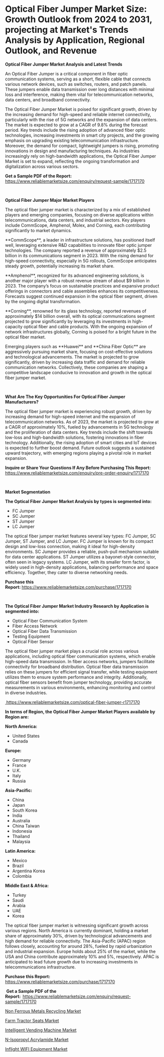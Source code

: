 <p><h1>Optical Fiber Jumper Market Size: Growth Outlook from 2024 to 2031, projecting at Market's Trends Analysis by Application, Regional Outlook, and Revenue</h1></p><p><strong>Optical Fiber Jumper Market Analysis and Latest Trends</strong></p>
<p><p>An Optical Fiber Jumper is a critical component in fiber optic communication systems, serving as a short, flexible cable that connects various network devices, such as switches, routers, and patch panels. These jumpers enable data transmission over long distances with minimal loss and interference, making them vital for telecommunication networks, data centers, and broadband connectivity.</p><p>The Optical Fiber Jumper Market is poised for significant growth, driven by the increasing demand for high-speed and reliable internet connectivity, particularly with the rise of 5G networks and the expansion of data centers. The market is expected to grow at a CAGR of 9.8% during the forecast period. Key trends include the rising adoption of advanced fiber optic technologies, increasing investments in smart city projects, and the growing emphasis on upgrading existing telecommunication infrastructure. Moreover, the demand for compact, lightweight jumpers is rising, promoting innovations in design and manufacturing techniques. As industries increasingly rely on high-bandwidth applications, the Optical Fiber Jumper Market is set to expand, reflecting the ongoing transformation and digitalization across various sectors.</p></p>
<p><strong>Get a Sample PDF of the Report:&nbsp;</strong> <a href="https://www.reliablemarketsize.com/enquiry/request-sample/1717170?utm_campaign=1262&utm_medium=2&utm_source=Github&utm_content=ia&utm_term=13102024&utm_id=optical-fiber-jumper">https://www.reliablemarketsize.com/enquiry/request-sample/1717170</a></p>
<p>&nbsp;</p>
<p><strong>Optical Fiber Jumper Major Market Players</strong></p>
<p><p>The optical fiber jumper market is characterized by a mix of established players and emerging companies, focusing on diverse applications within telecommunications, data centers, and industrial sectors. Key players include CommScope, Amphenol, Molex, and Corning, each contributing significantly to market dynamics.</p><p>**CommScope**, a leader in infrastructure solutions, has positioned itself well, leveraging extensive R&D capabilities to innovate fiber optic jumper technologies. The company reported a revenue of approximately $2.5 billion in its communications segment in 2023. With the rising demand for high-speed connectivity, especially in 5G rollouts, CommScope anticipates steady growth, potentially increasing its market share.</p><p>**Amphenol**, recognized for its advanced engineering solutions, is another major player with a robust revenue stream of about $9 billion in 2023. The company’s focus on sustainable practices and expansive product offerings in connectors and cable assemblies enhances its competitiveness. Forecasts suggest continued expansion in the optical fiber segment, driven by the ongoing digital transformation.</p><p>**Corning**, renowned for its glass technology, reported revenues of approximately $14 billion overall, with its optical communications segment projected to grow significantly by leveraging its investments in high-capacity optical fiber and cable products. With the ongoing expansion of network infrastructures globally, Corning is poised for a bright future in the optical fiber market.</p><p>Emerging players such as **Huawei** and **China Fiber Optic** are aggressively pursuing market share, focusing on cost-effective solutions and technological advancements. The market is projected to grow significantly, driven by increasing data traffic and demand for reliable communication networks. Collectively, these companies are shaping a competitive landscape conducive to innovation and growth in the optical fiber jumper market.</p></p>
<p>&nbsp;</p>
<p><strong>What Are The Key Opportunities For Optical Fiber Jumper Manufacturers?</strong></p>
<p><p>The optical fiber jumper market is experiencing robust growth, driven by increasing demand for high-speed internet and the expansion of telecommunication networks. As of 2023, the market is projected to grow at a CAGR of approximately 10%, fueled by advancements in 5G technology and the proliferation of data centers. Key trends include the shift towards low-loss and high-bandwidth solutions, fostering innovations in fiber technology. Additionally, the rising adoption of smart cities and IoT devices is expected to further boost demand. Future outlook suggests a sustained upward trajectory, with emerging regions playing a pivotal role in market expansion.</p></p>
<p><strong>Inquire or Share Your Questions If Any Before Purchasing This Report:</strong> <a href="https://www.reliablemarketsize.com/enquiry/pre-order-enquiry/1717170?utm_campaign=1262&utm_medium=2&utm_source=Github&utm_content=ia&utm_term=13102024&utm_id=optical-fiber-jumper">https://www.reliablemarketsize.com/enquiry/pre-order-enquiry/1717170</a></p>
<p>&nbsp;</p>
<p><strong>Market Segmentation</strong></p>
<p><strong>The Optical Fiber Jumper Market Analysis by types is segmented into:</strong></p>
<p><ul><li>FC Jumper</li><li>SC Jumper</li><li>ST Jumper</li><li>LC Jumper</li></ul></p>
<p><p>The optical fiber jumper market features several key types: FC Jumper, SC Jumper, ST Jumper, and LC Jumper. FC Jumper is known for its compact design and low-loss connection, making it ideal for high-density environments. SC Jumper provides a reliable, push-pull mechanism suitable for data center applications. ST Jumper utilizes a bayonet-style connector, often seen in legacy systems. LC Jumper, with its smaller form factor, is widely used in high-density applications, balancing performance and space efficiency. Together, they cater to diverse networking needs.</p></p>
<p><strong>Purchase this Report:&nbsp;</strong><a href="https://www.reliablemarketsize.com/purchase/1717170?utm_campaign=1262&utm_medium=2&utm_source=Github&utm_content=ia&utm_term=13102024&utm_id=optical-fiber-jumper">https://www.reliablemarketsize.com/purchase/1717170</a></p>
<p>&nbsp;</p>
<p><strong>The Optical Fiber Jumper Market Industry Research by Application is segmented into:</strong></p>
<p><ul><li>Optical Fiber Communication System</li><li>Fiber Access Network</li><li>Optical Fiber Data Transmission</li><li>Testing Equipment</li><li>Optical Fiber Sensor</li></ul></p>
<p><p>The optical fiber jumper market plays a crucial role across various applications, including optical fiber communication systems, which enable high-speed data transmission. In fiber access networks, jumpers facilitate connectivity for broadband distribution. Optical fiber data transmission relies on these jumpers for efficient signal transfer, while testing equipment utilizes them to ensure system performance and integrity. Additionally, optical fiber sensors benefit from jumper technology, providing accurate measurements in various environments, enhancing monitoring and control in diverse industries.</p></p>
<p><a href="https://www.reliablemarketsize.com/optical-fiber-jumper-r1717170?utm_campaign=1262&utm_medium=2&utm_source=Github&utm_content=ia&utm_term=13102024&utm_id=optical-fiber-jumper">&nbsp;https://www.reliablemarketsize.com/optical-fiber-jumper-r1717170</a></p>
<p><strong>In terms of Region, the Optical Fiber Jumper Market Players available by Region are:</strong></p>
<p>
    <p> <strong> North America: </strong>
        <ul>
            <li>United States</li>
            <li>Canada</li>
        </ul>
        </p> 
    <p> <strong> Europe: </strong>
        <ul>
            <li>Germany</li>
            <li>France</li>
            <li>U.K.</li>
            <li>Italy</li>
            <li>Russia</li>
        </ul>
        </p> 
    <p> <strong> Asia-Pacific: </strong>
        <ul>
            <li>China</li>
            <li>Japan</li>
            <li>South Korea</li>
            <li>India</li>
            <li>Australia</li>
            <li>China Taiwan</li>
            <li>Indonesia</li>
            <li>Thailand</li>
            <li>Malaysia</li>
        </ul>
        </p> 
    <p> <strong> Latin America: </strong>
        <ul>
            <li>Mexico</li>
            <li>Brazil</li>
            <li>Argentina Korea</li>
            <li>Colombia</li>
        </ul>
        </p> 
    <p> <strong> Middle East & Africa: </strong>
        <ul>
            <li>Turkey</li>
            <li>Saudi</li>
            <li>Arabia</li>
            <li>UAE</li>
            <li>Korea</li>
        </ul>
    </p>
    </p>
<p><p>The optical fiber jumper market is witnessing significant growth across various regions. North America is currently dominant, holding a market share of approximately 30%, driven by technological advancements and high demand for reliable connectivity. The Asia-Pacific (APAC) region follows closely, accounting for around 28%, fueled by rapid urbanization and industrial expansion. Europe holds about 25% of the market, while the USA and China contribute approximately 10% and 5%, respectively. APAC is anticipated to lead future growth due to increasing investments in telecommunications infrastructure.</p></p>
<p><strong>Purchase this Report: </strong><a href="https://www.reliablemarketsize.com/purchase/1717170?utm_campaign=1262&utm_medium=2&utm_source=Github&utm_content=ia&utm_term=13102024&utm_id=optical-fiber-jumper">https://www.reliablemarketsize.com/purchase/1717170</a></p>
<p>&nbsp;<strong>Get a Sample PDF of the Report:&nbsp;&nbsp;</strong><a href="https://www.reliablemarketsize.com/enquiry/request-sample/1717170?utm_campaign=1262&utm_medium=2&utm_source=Github&utm_content=ia&utm_term=13102024&utm_id=optical-fiber-jumper">https://www.reliablemarketsize.com/enquiry/request-sample/1717170</a></p>
<p><strong></strong></p>
<p><p><a href="https://github.com/padencrooks0o/Market-Research-Report-List-1/blob/main/non-ferrous-metals-recycling-market.md?utm_campaign=1262&utm_medium=2&utm_source=Github&utm_content=ia&utm_term=13102024&utm_id=optical-fiber-jumper">Non Ferrous Metals Recycling Market</a></p><p><a href="https://github.com/wwwkeltoum/Market-Research-Report-List-5/blob/main/farm-tractor-seats-market.md?utm_campaign=1262&utm_medium=2&utm_source=Github&utm_content=ia&utm_term=13102024&utm_id=optical-fiber-jumper">Farm Tractor Seats Market</a></p><p><a href="https://www.linkedin.com/pulse/market-forecast-global-intelligent-vending-machine-trends-impact-xbayf?trk=public_post_embed_feed-article-content&utm_campaign=1262&utm_medium=2&utm_source=Github&utm_content=ia&utm_term=13102024&utm_id=optical-fiber-jumper">Intelligent Vending Machine Market</a></p><p><a href="https://www.linkedin.com/pulse/evaluating-global-n-isopropyl-acrylamide-market-trends-growth-fevof?trk=public_post_embed_feed-article-content&utm_campaign=1262&utm_medium=2&utm_source=Github&utm_content=ia&utm_term=13102024&utm_id=optical-fiber-jumper">N-Isopropyl Acrylamide Market</a></p><p><a href="https://www.linkedin.com/pulse/inflight-wifi-equipment-market-share-analysis-growth-trends-ictmf?trk=public_post_embed_feed-article-content&utm_campaign=1262&utm_medium=2&utm_source=Github&utm_content=ia&utm_term=13102024&utm_id=optical-fiber-jumper">Inflight WIFI Equipment Market</a></p></p>